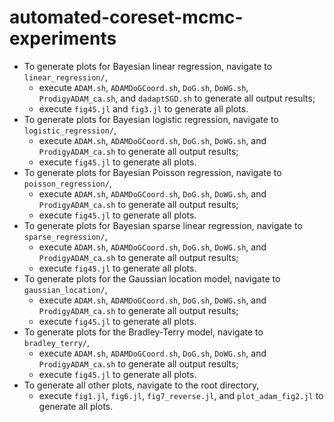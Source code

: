 # automated-coreset-mcmc-experiments

* To generate plots for Bayesian linear regression, navigate to `linear_regression/`,
    * execute `ADAM.sh`, `ADAMDoGCoord.sh`, `DoG.sh`, `DoWG.sh`, `ProdigyADAM_ca.sh`, and `dadaptSGD.sh` to generate all output results;
    * execute `fig45.jl` and `fig3.jl` to generate all plots.
* To generate plots for Bayesian logistic regression, navigate to `logistic_regression/`,
    * execute `ADAM.sh`, `ADAMDoGCoord.sh`, `DoG.sh`, `DoWG.sh`, and `ProdigyADAM_ca.sh` to generate all output results;
    * execute `fig45.jl` to generate all plots.
* To generate plots for Bayesian Poisson regression, navigate to `poisson_regression/`,
    * execute `ADAM.sh`, `ADAMDoGCoord.sh`, `DoG.sh`, `DoWG.sh`, and `ProdigyADAM_ca.sh` to generate all output results;
    * execute `fig45.jl` to generate all plots.
* To generate plots for Bayesian sparse linear regression, navigate to `sparse_regression/`,
    * execute `ADAM.sh`, `ADAMDoGCoord.sh`, `DoG.sh`, `DoWG.sh`, and `ProdigyADAM_ca.sh` to generate all output results;
    * execute `fig45.jl` to generate all plots.
* To generate plots for the Gaussian location model, navigate to `gaussian_location/`,
    * execute `ADAM.sh`, `ADAMDoGCoord.sh`, `DoG.sh`, `DoWG.sh`, and `ProdigyADAM_ca.sh` to generate all output results;
    * execute `fig45.jl` to generate all plots.
* To generate plots for the Bradley-Terry model, navigate to `bradley_terry/`,
    * execute `ADAM.sh`, `ADAMDoGCoord.sh`, `DoG.sh`, `DoWG.sh`, and `ProdigyADAM_ca.sh` to generate all output results;
    * execute `fig45.jl` to generate all plots.
* To generate all other plots, navigate to the root directory,
    * execute `fig1.jl`, `fig6.jl`, `fig7_reverse.jl`, and `plot_adam_fig2.jl` to generate all plots.